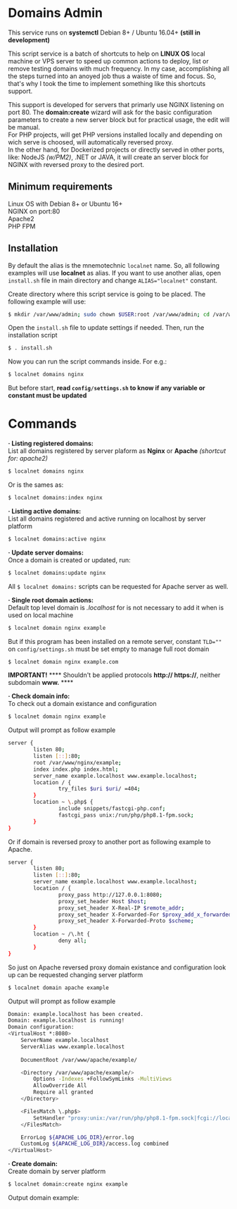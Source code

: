 # Domains Admin
This service runs on **systemctl** Debian 8+ / Ubuntu 16.04+ **(still in development)**

This script service is a batch of shortcuts to help on **LINUX OS** local machine or VPS server to speed up common actions to deploy, list or remove testing domains with much frequency.
In my case, accomplishing all the steps turned into an anoyed job thus a waiste of time and focus. So, that's why I took the time to implement something like this shortcuts support.

This support is developed for servers that primarly use NGINX listening on port 80. The **domain:create** wizard will ask for the basic configuration parameters to create a new server block but for practical usage, the edit will be manual. \
For PHP projects, will get PHP versions installed locally and depending on wich serve is choosed, will automatically reversed proxy. \
In the other hand, for Dockerized projects or directly served in other ports, like: NodeJS *(w/PM2)*, .NET or JAVA, it will create an server block for NGINX with reversed proxy to the desired port.

## Minimum requirements
Linux OS with Debian 8+ or Ubuntu 16+ \
NGINX on port:80 \
Apache2 \
PHP FPM

## Installation
By default the alias is the mnemotechnic `localnet` name. So, all following examples will use **localnet** as alias. If you want to use another alias, open `install.sh` file in main directory and change `ALIAS="localnet"` constant.

Create directory where this script service is going to be placed. The following example will use:
```bash
$ mkdir /var/www/admin; sudo chown $USER:root /var/www/admin; cd /var/www/admin; 
```

Open the `install.sh` file to update settings if needed. Then, run the installation script
```bash
$ . install.sh
```

Now you can run the script commands inside. For e.g.:
```bash
$ localnet domains nginx
```

But before start, **read `config/settings.sh` to know if any variable or constant must be updated**

# Commands

**· Listing registered domains:** \
List all domains registered by server plaform as **Nginx** or **Apache** *(shortcut for: apache2)*
```bash
$ localnet domains nginx
```
Or is the sames as:
```bash
$ localnet domains:index nginx
```

**· Listing active domains:** \
List all domains registered and active running on localhost by server platform
```bash
$ localnet domains:active nginx
```

**· Update server domains:** \
Once a domain is created or updated, run:
```bash
$ localnet domains:update nginx
```

All `$ localnet domains:` scripts can be requested for Apache server as well.

**· Single root domain actions:** \
Default top level domain is *.localhost* for is not necessary to add it when is used on local machine
```bash
$ localnet domain nginx example
```
But if this program has been installed on a remote server, constant `TLD=""` on `config/settings.sh` must be set empty to manage full root domain
```bash
$ localnet domain nginx example.com
```
**IMPORTANT!** **** Shouldn't be applied protocols **http:// https://**, neither subdomain **www.** ****

**· Check domain info:** \
To check out a domain existance and configuration
```bash
$ localnet domain nginx example
```
Output will prompt as follow example
```bash
server {
        listen 80;
        listen [::]:80;
        root /var/www/nginx/example;
        index index.php index.html;
        server_name example.localhost www.example.localhost;
        location / {
                try_files $uri $uri/ =404;
        }
        location ~ \.php$ {
                include snippets/fastcgi-php.conf;
                fastcgi_pass unix:/run/php/php8.1-fpm.sock;
        }
}
```
Or if domain is reversed proxy to another port as following example to Apache.
```bash
server {
        listen 80;
        listen [::]:80;
        server_name example.localhost www.example.localhost;
        location / {
                proxy_pass http://127.0.0.1:8080;
                proxy_set_header Host $host;
                proxy_set_header X-Real-IP $remote_addr;
                proxy_set_header X-Forwarded-For $proxy_add_x_forwarded_for;
                proxy_set_header X-Forwarded-Proto $scheme;
        }
        location ~ /\.ht {
                deny all;
        }
}
```
So just on Apache reversed proxy domain existance and configuration look up can be requested changing server platform
```bash
$ localnet domain apache example
```
Output will prompt as follow example
```bash
Domain: example.localhost has been created.
Domain: example.localhost is running!
Domain configuration:
<VirtualHost *:8080>
    ServerName example.localhost
    ServerAlias www.example.localhost
    
    DocumentRoot /var/www/apache/example/

    <Directory /var/www/apache/example/>
        Options -Indexes +FollowSymLinks -MultiViews
        AllowOverride All
        Require all granted
    </Directory>

    <FilesMatch \.php$>
        SetHandler "proxy:unix:/var/run/php/php8.1-fpm.sock|fcgi://localhost"
    </FilesMatch> 

    ErrorLog ${APACHE_LOG_DIR}/error.log
    CustomLog ${APACHE_LOG_DIR}/access.log combined
</VirtualHost>
```

**· Create domain:** \
Create domain by server platform
```bash
$ localnet domain:create nginx example
```
Output domain example:
```bash
```